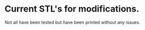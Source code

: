 # Current STL's for modifications.

Not all have been tested but have been printed without any issues.
